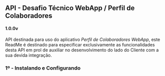 ## **API - Desafio Técnico WebApp / Perfil de Colaboradores**

#### 1.0.0v

API destinada para uso do aplicativo *Perfil de Colaboradores WebApp*, este ReadMe é destinado para especificar exclusivamente as funcionalidades desta API em prol de auxiliar no desenvolvimento do lado do Cliente com a sua devida integração.

### 1º - Instalando e Configurando


